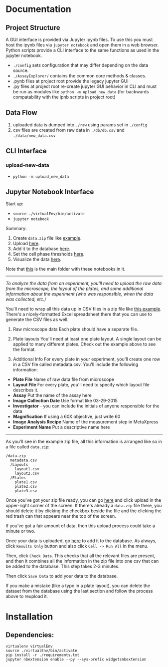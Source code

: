 
# Documentation

## Project Structure
A GUI interface is provided via Jupyter ipynb files.
To use this you must host the ipynb files via `jupyter notebook` and open them in a web browser.
Python scripts provide a CLI interface to the same functions as used in the jupyter notebook.

* `./config` sets configuration that may differ depending on the data source.
* `./AssayExplorer/` contains the common core methods & classes.
* .pynb files at project root provide the legacy jupyter GUI
* .py files at project root re-create jupyter GUI behavior in CLI and must be run as modules like `python -m upload_new_data` (for backwards compatability with the ipnb scripts in project root)

## Data Flow
1. uploaded data is dumped into `./raw` using params set in `./config`
2. csv files are created from raw data in `./db/db.csv` and `./data/new_data.csv`

## CLI Interface
### upload-new-data
* `python -m upload_new_data`

## Jupyter Notebook Interface
Start up:
* `source ./virtualEnv/bin/activate`
* `jupyter notebook`

Summary:

1. Create `data.zip` file like [example](http://45.55.10.127:8080/edit/add-data/data.zip).
2. Upload [here](http://45.55.10.127:8080/tree/add-data).
3. Add it to the database [here](http://45.55.10.127:8080/notebooks/assay-explorer/reorg/upload-new-data.ipynb).
4. Set the cell phase thresholds [here](http://45.55.10.127:8080/notebooks/assay-explorer/reorg/set-cell-phase.ipynb#).
5. Visualize the data [here](http://45.55.10.127:8080/notebooks/assay-explorer/reorg/vis.ipynb#).

Note that [this](http://45.55.10.127:8080/tree/assay-explorer/reorg) is the main folder with these notebooks in it.

---

_To analyze the data from an experiment, you'll need to upload the raw data from the microscope, the layout of the plates, and some additional information about the experiment (who was responsible, when the data was collected, etc.)_

You'll need to wrap all this data up in CSV files in a zip file like [this example](). There's a nicely-formatted Excel spreadsheet there that you can use to generate the CSV files as well.

1. Raw microscope data
Each plate should have a separate file.

2. Plate layouts
You'll need at least one plate layout. A single layout can be applied to many different plates. Check out the example above to see the format.

3. Additional Info
For every plate in your experiment, you'll create one row in a CSV file called metadata.csv. You'll include the following information:
 - **Plate File** Name of raw data file from microscope
 - **Layout File** For every plate, you'll need to specify which layout file describes it.
 - **Assay** Put the name of the assay here
 - **Image Collection Date** Use format like 03-29-2015
 - **Investigator** - you can include the initials of anyone responsible for the data
 - **Magnification** If using a 60X objective, just write 60
 - **Image Analysis Recipe** Name of the measurement step in MetaXpress
 - **Experiment Name** Put a descriptive name here

---

As you'll see in the example zip file, all this information is arranged like so in a file called `data.zip`:

    /data.zip
      metadata.csv
      /Layouts
        layout1.csv
        layout2.csv
      /Plates
        plate1.csv
        plate2.csv
        plate3.csv

Once you've got your zip file ready, you can go [here](http://45.55.10.127:8080/tree/add-data) and click upload in the upper-right corner of the screen. If there's already a `data.zip` file there, you should delete it by clicking the checkbox beside the file and the clicking the red trash can that appears near the top of the screen.

If you've got a fair amount of data, then this upload process could take a minute or two.

Once your data is uploaded, go [here](http://45.55.10.127:8080/notebooks/assay-explorer/reorg/upload-new-data.ipynb) to add it to the database. As always, click `Results Only` button and also click `Cell -> Run All` in the menu.

Then, click `Check Data`. This checks that all the relevant files are present, and then it combines all the information in the zip file into one csv that can be added to the database. This step takes 2-3 minutes.

Then click `Save Data` to add your data to the database.

If you make a mistake (like a typo in a plate layout), you can delete the dataset from the database using the last section and follow the process above to reupload it.

<!--
## Labelling Cell Phase


## Visualizing Data
-->

# Installation

## Dependencies:

```
virtualenv virtualEnv
source ./virtualEnv/bin/activate
pip install -r ./requirements.txt
jupyter nbextension enable --py --sys-prefix widgetsnbextension
```
